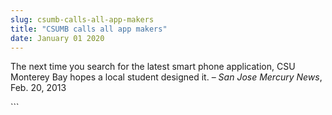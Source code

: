 ```yaml
---
slug: csumb-calls-all-app-makers
title: "CSUMB calls all app makers"
date: January 01 2020
---
```


 
<p>
  The next time you search for the latest smart phone application, CSU Monterey
  Bay hopes a local student designed it. – <em>San Jose Mercury News</em>, Feb.
  20, 2013
</p>
```
